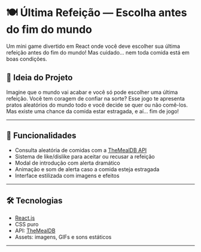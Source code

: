 # 🍽️ Última Refeição — Escolha antes do fim do mundo

Um mini game divertido em React onde você deve escolher sua última refeição antes do fim do mundo! Mas cuidado... nem toda comida está em boas condições.

## 🧠 Ideia do Projeto

Imagine que o mundo vai acabar e você só pode escolher uma última refeição. Você tem coragem de confiar na sorte? Esse jogo te apresenta pratos aleatórios do mundo todo e você decide se quer ou não comê-los. Mas existe uma chance da comida estar estragada, e aí… fim de jogo!

---

## 🚀 Funcionalidades

- Consulta aleatória de comidas com a [TheMealDB API](https://www.themealdb.com/api.php)
- Sistema de like/dislike para aceitar ou recusar a refeição
- Modal de introdução com alerta dramático
- Animação e som de alerta caso a comida esteja estragada
- Interface estilizada com imagens e efeitos

---

## 🛠️ Tecnologias

- [React.js](https://react.dev/)
- CSS puro
- API: [TheMealDB](https://www.themealdb.com/api.php)
- Assets: imagens, GIFs e sons estáticos

---

